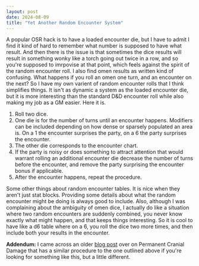 ```yaml
---
layout: post
date: 2024-08-09
title: "Yet Another Random Encounter System"
---
```

A popular OSR hack is to have a loaded encounter die, but I have to admit I find it kind of hard to remember what number is supposed to have what result. And then there is the issue is that sometimes the dice results will result in something wonky like a torch going out twice in a row, and so you're supposed to imrpovise at that point, which feels against the spirit of the random encounter roll. I also find omen results as written kind of confusing. What happens if you roll an omen one turn, and an encounter on the next? So I have my own varient of random encounter rolls that I think simplifies things. It isn't as dynamic a system as the loaded encounter die, but it is more interesting than the standard D&D encounter roll while also making my job as a GM easier. Here it is.

1. Roll two dice.
2. One die is for the number of turns until an encounter happens. Modifiers can be included depending on how dense or sparsely populated an area is. On a 1 the encounter surprises the party, on a 6 the party surprises the encounter.
3. The other die corresponds to the encounter chart.
4. If the party is noisy or does something to attract attention that would warrant rolling an additional encounter die decrease the number of turns before the encounter, and remove the party surprising the encounter bonus if applicable.
5. After the encounter happens, repeat the procedure.

Some other things about random encounter tables. It is nice when they aren't just stat blocks. Providing some details about what the random encounter might be doing is always good to include. Also, although I was complaining about the ambiguity of omen dice, I actually do like a situation where two random encounters are suddenly combined, you never know exactly what might happen, and that keeps things interesting. So it is cool to have like a d6 table where on a 6, you roll the dice two more times, and then include both your results in the encounter.

**Addendum:** I came across an older [blog post](https://permacrandam.blogspot.com/2021/01/building-better-encounter-roll.html) over on Permanent Cranial Damage that has a similar procedure to the one outlined above if you're looking for something like this, but a little different.
